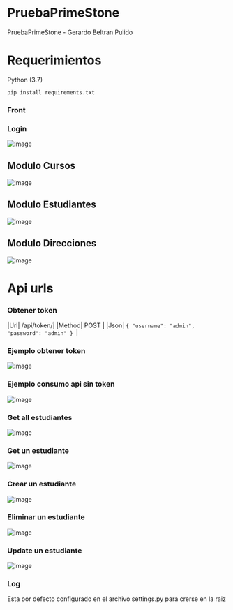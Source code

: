 # PruebaPrimeStone
 PruebaPrimeStone - Gerardo Beltran Pulido



# Requerimientos
Python (3.7)
```
pip install requirements.txt
```

### Front

### Login
![image](https://user-images.githubusercontent.com/36347245/120854775-3c4b9880-c543-11eb-98eb-4a8ad670d763.png)

## Modulo Cursos
![image](https://user-images.githubusercontent.com/36347245/120854821-51c0c280-c543-11eb-92e9-43b91dea0edc.png)

## Modulo Estudiantes

![image](https://user-images.githubusercontent.com/36347245/120854960-73ba4500-c543-11eb-9f3f-b3602197e8f6.png)


## Modulo Direcciones

![image](https://user-images.githubusercontent.com/36347245/120855002-82a0f780-c543-11eb-8a2d-e16307950759.png)





# Api urls
### Obtener token
|Url| /api/token/|
|Method| POST |
|Json| ```{ "username": "admin", "password": "admin" } ```|

### Ejemplo obtener token

![image](https://user-images.githubusercontent.com/36347245/120855079-a106f300-c543-11eb-9d11-b2c91f2fb3dc.png)

### Ejemplo consumo api sin token

![image](https://user-images.githubusercontent.com/36347245/120855154-bc71fe00-c543-11eb-8d26-eae0d85d948e.png)



### Get all estudiantes
![image](https://user-images.githubusercontent.com/36347245/120855717-75383d00-c544-11eb-97b6-7c698d60d3b4.png)

### Get un estudiante
![image](https://user-images.githubusercontent.com/36347245/120855813-939e3880-c544-11eb-9cfb-4490bc6f9c22.png)

### Crear un estudiante
![image](https://user-images.githubusercontent.com/36347245/120855906-b2043400-c544-11eb-994a-d73c75bb5f0f.png)

### Eliminar un estudiante
![image](https://user-images.githubusercontent.com/36347245/120859028-3eb0f100-c549-11eb-95f1-4242fb5bf8ff.png)

### Update un estudiante
![image](https://user-images.githubusercontent.com/36347245/120859182-7324ad00-c549-11eb-8611-4318f90c78b8.png)



### Log

Esta por defecto configurado en el archivo settings.py para crerse en la raiz 
